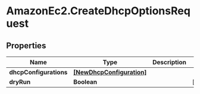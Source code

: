 # AmazonEc2.CreateDhcpOptionsRequest

## Properties

Name | Type | Description | Notes
------------ | ------------- | ------------- | -------------
**dhcpConfigurations** | [**[NewDhcpConfiguration]**](NewDhcpConfiguration.md) |  | 
**dryRun** | **Boolean** |  | [optional] 


